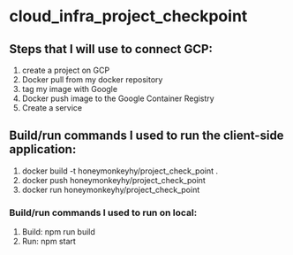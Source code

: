 # cloud_infra_project_checkpoint

## Steps that I will use to connect GCP:
  1. create a project on GCP
  2. Docker pull from my docker repository
  3. tag my image with Google
  4. Docker push image to the Google Container Registry
  5. Create a service 

## Build/run commands I used to run the client-side application:
  1. docker build -t honeymonkeyhy/project_check_point .
  2. docker push honeymonkeyhy/project_check_point
  3. docker run honeymonkeyhy/project_check_point
### Build/run commands I used to run on local:
  1. Build: npm run build
  2. Run: npm start
